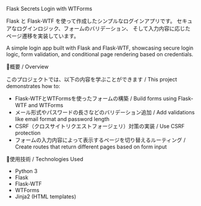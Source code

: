 Flask Secrets Login with WTForms

Flask と Flask-WTF を使って作成したシンプルなログインアプリです。
セキュアなログインロジック、フォームのバリデーション、
そして入力内容に応じたページ遷移を実装しています。

A simple login app built with Flask and Flask-WTF, 
showcasing secure login logic, form validation, 
and conditional page rendering based on credentials.

📌概要 / Overview

このプロジェクトでは、以下の内容を学ぶことができます / This project demonstrates how to:
- Flask-WTFとWTFormsを使ったフォームの構築 / Build forms using Flask-WTF and WTForms
- メール形式やパスワードの長さなどのバリデーション追加 / Add validations like email format and password length
- CSRF（クロスサイトリクエストフォージェリ）対策の実装 / Use CSRF protection
- フォームの入力内容によって表示するページを切り替えるルーティング / Create routes that return different pages based on form input

📌使用技術 / Technologies Used

- Python 3  
- Flask  
- Flask-WTF  
- WTForms  
- Jinja2 (HTML templates)
